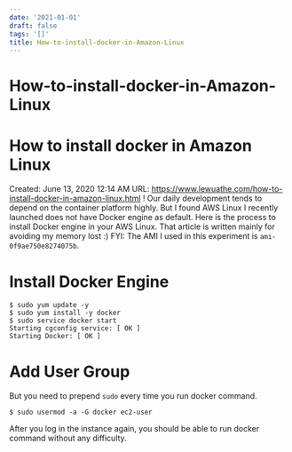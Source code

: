 ```yaml
---
date: '2021-01-01'
draft: false
tags: '[]'
title: How-to-install-docker-in-Amazon-Linux
---
```


# How-to-install-docker-in-Amazon-Linux

# How to install docker in Amazon Linux
Created: June 13, 2020 12:14 AM
URL: https://www.lewuathe.com/how-to-install-docker-in-amazon-linux.html
!
Our daily development tends to depend on the container platform highly.
But I found AWS Linux I recently launched does not have Docker engine as default.
Here is the process to install Docker engine in your AWS Linux.
That article is written mainly for avoiding my memory lost :)
FYI: The AMI I used in this experiment is `ami-0f9ae750e8274075b`.
# Install Docker Engine
```
$ sudo yum update -y
$ sudo yum install -y docker
$ sudo service docker start
Starting cgconfig service: [ OK ]
Starting Docker: [ OK ]
```
# Add User Group
But you need to prepend `sudo` every time you run docker command.
```
$ sudo usermod -a -G docker ec2-user
```
After you log in the instance again, you should be able to run docker command without any difficulty.
